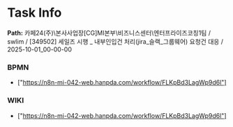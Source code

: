 # Task Info

**Path:** 카페24(주)\본사사업장\[CG]MI본부\비즈니스센터\엔터프라이즈코칭1팀 / swlim / [349502] 세일즈 시행 _ 내부인입건 처리(jira_슬랙_그룹웨어) 요청건 대응 / 2025-10-01_00-00-00

### BPMN
- ["https://n8n-mi-042-web.hanpda.com/workflow/FLKpBd3LagWp9d6l"]

### WIKI
- ["https://n8n-mi-042-web.hanpda.com/workflow/FLKpBd3LagWp9d6l"]

